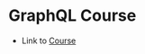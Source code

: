# GraphQL Course

- Link to [Course](https://www.udemy.com/course/curso-de-graphql-e-apollo-server-client)
